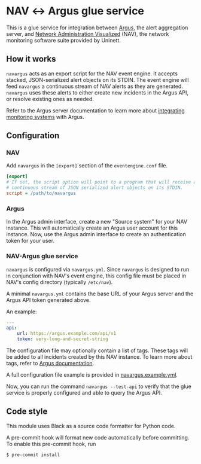 # NAV ↔ Argus glue service

This is a glue service for integration between
[Argus](https://github.com/Uninett/Argus), the alert aggregation server, and
[Network Administration Visualized](https://github.com/Uninett/nav) (NAV), the
network monitoring software suite provided by Uninett.

## How it works

`navargus` acts as an export script for the NAV event engine. It accepts
stacked, JSON-serialized alert objects on its STDIN.
The event engine will feed `navargus` a continuous stream of NAV alerts as they
are generated. `navargus` uses these alerts to either create new incidents in
the Argus API, or resolve existing ones as needed.

Refer to the Argus server documentation to learn more about [integrating monitoring 
systems](https://argus-server.readthedocs.io/en/latest/integrating-monitoring-systems.html)
with Argus.

## Configuration

### NAV

Add `navargus` in the `[export]` section of the `eventengine.conf` file.

```ini
[export]
# If set, the script option will point to a program that will receive a
# continuous stream of JSON serialized alert objects on its STDIN.
script = /path/to/navargus
```

### Argus

In the Argus admin interface, create a new "Source system" for your
NAV instance. This will automatically create an Argus user account for
this instance. Now, use the Argus admin interface to create an authentication
token for your user.

### NAV-Argus glue service

`navargus` is configured via `navargus.yml`. Since `navargus` is designed to
run in conjunction with NAV's event engine, this config file must be placed in
NAV's config directory (typically `/etc/nav`).

A minimal `navargus.yml` contains the base URL of your Argus server and the
Argus API token generated above.

An example:

```yml
---
api:
    url: https://argus.example.com/api/v1
    token: very-long-and-secret-string
```

The configuration file may optionally contain a list of tags.
These tags will be added to all incidents created by this NAV instance.
To learn more about tags, refer to
[Argus documentation](https://argus-server.readthedocs.io/).

A full configuration file example is provided in
[navargus.example.yml](navargus.example.yml).

Now, you can run the command `navargus --test-api` to verify that the glue
service is properly configured and able to query the Argus API.

## Code style

This module uses Black as a source code formatter for Python code.

A pre-commit hook will format new code automatically before committing.
To enable this pre-commit hook, run

```console
$ pre-commit install
```
